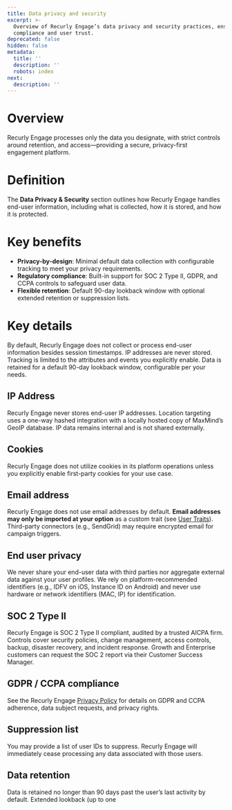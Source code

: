 ```yaml
---
title: Data privacy and security
excerpt: >-
  Overview of Recurly Engage’s data privacy and security practices, ensuring
  compliance and user trust.
deprecated: false
hidden: false
metadata:
  title: ''
  description: ''
  robots: index
next:
  description: ''
---
```

# Overview

Recurly Engage processes only the data you designate, with strict controls around retention, and access—providing a secure, privacy-first engagement platform.

# Definition

The **Data Privacy & Security** section outlines how Recurly Engage handles end-user information, including what is collected, how it is stored, and how it is protected.

# Key benefits

* **Privacy-by-design**: Minimal default data collection with configurable tracking to meet your privacy requirements.
* **Regulatory compliance**: Built-in support for SOC 2 Type II, GDPR, and CCPA controls to safeguard user data.
* **Flexible retention**: Default 90-day lookback window with optional extended retention or suppression lists.

# Key details

By default, Recurly Engage does not collect or process end-user information besides session timestamps. IP addresses are never stored. Tracking is limited to the attributes and events you explicitly enable. Data is retained for a default 90-day lookback window, configurable per your needs.

## IP Address

Recurly Engage never stores end-user IP addresses. Location targeting uses a one-way hashed integration with a locally hosted copy of MaxMind’s GeoIP database. IP data remains internal and is not shared externally.

## Cookies

Recurly Engage does not utilize cookies in its platform operations unless you explicitly enable first-party cookies for your use case.

## Email address

Recurly Engage does not use email addresses by default. **Email addresses may only be imported at your option** as a custom trait (see [User Traits](user-traits)). Third-party connectors (e.g., SendGrid) may require encrypted email for campaign triggers.

## End user privacy

We never share your end-user data with third parties nor aggregate external data against your user profiles. We rely on platform-recommended identifiers (e.g., IDFV on iOS, Instance ID on Android) and never use hardware or network identifiers (MAC, IP) for identification.

## SOC 2 Type II

Recurly Engage is SOC 2 Type II compliant, audited by a trusted AICPA firm. Controls cover security policies, change management, access controls, backup, disaster recovery, and incident response. Growth and Enterprise customers can request the SOC 2 report via their Customer Success Manager.

## GDPR / CCPA compliance

See the Recurly Engage [Privacy Policy](https://www.redfast.com/privacy) for details on GDPR and CCPA adherence, data subject requests, and privacy rights.

## Suppression list

You may provide a list of user IDs to suppress. Recurly Engage will immediately cease processing any data associated with those users.

## Data retention

Data is retained no longer than 90 days past the user’s last activity by default. Extended lookback (up to one